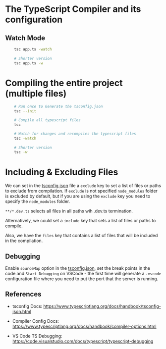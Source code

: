 # The TypeScript Compiler and its configuration

## Watch Mode

```sh
    tsc app.ts -watch
    
    # Shorter version
    tsc app.ts -w
```

# Compiling the entire project (multiple files)

```sh
    # Run once to Generate the tsconfig.json
    tsc --init
```

```sh
    # Compile all typescript files
    tsc
```

```sh
    # Watch for changes and recompiles the typescript files
    tsc -watch
    
    # Shorter version
    tsc -w
```

# Including & Excluding Files

We can set in the [tsconfig.json](tsconfig.json#L110) file a `exclude` key to set a list of files or paths to exclude from compilation. If `exclude` is not specified `node_modules` folder is excluded by default, but if you are using the `exclude` key you need to specify the `node_modules` folder.

`**/*.dev.ts` selects all files in all paths wih .dev.ts termination.

Alternatively, we could set a `include` key that sets a list of files or paths to compile.

Also, we have the `files` key that contains a list of files that will be included in the compilation.

## Debugging

Enable `sourceMap` option in the [tsconfig.json](tsconfig.json#L61), set the break points in the code and `Start Debugging` on VSCode - the first time will generate a `.vscode` configuration file where you need to put the port that the server is running.

## References

* tsconfig Docs:
  <https://www.typescriptlang.org/docs/handbook/tsconfig-json.html>

* Compiler Config Docs:
  <https://www.typescriptlang.org/docs/handbook/compiler-options.html>

* VS Code TS Debugging:
  <https://code.visualstudio.com/docs/typescript/typescript-debugging>
